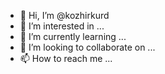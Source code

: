 - 👋 Hi, I’m @kozhirkurd
- 👀 I’m interested in ...
- 🌱 I’m currently learning ...
- 💞️ I’m looking to collaborate on ...
- 📫 How to reach me ...

<!---
kozhirkurd/kozhirkurd is a ✨ special ✨ repository because its `README.md` (this file) appears on your GitHub profile.
You can click the Preview link to take a look at your changes.
--->
